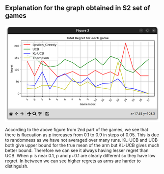 ## Explanation for the graph obtained in S2 set of games
![Total regret per game in S2 bandit](image.png)

According to the above figure from 2nd part of the games, we see that there is flucuation as p increases from 0.1 to 0.9 in steps of 0.05. This is due to randomness as we have not averaged over many runs.
KL-UCB and UCB both give upper bound for the true mean of the arm but KL-UCB gives much better bound. Therefore we can see it always having lesser regret than UCB.
When p is near 0.1, p and p+0.1 are clearly different so they have low regret. In between we can see higher regrets as arms are harder to distinguish.